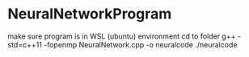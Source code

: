 # NeuralNetworkProgram
make sure program is in WSL (ubuntu) environment
cd to folder
g++ -std=c++11 -fopenmp NeuralNetwork.cpp -o neuralcode
./neuralcode